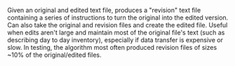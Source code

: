 Given an original and edited text file, produces a "revision" text file containing a series of instructions to turn the original into the edited version. Can also take the original and revision files and create the edited file. 
Useful when edits aren't large and maintain most of the original file's text (such as describing day to day inventory), especially if data transfer is expensive or slow. In testing, the algorithm most often produced revision files of sizes ~10% of the original/edited files.
